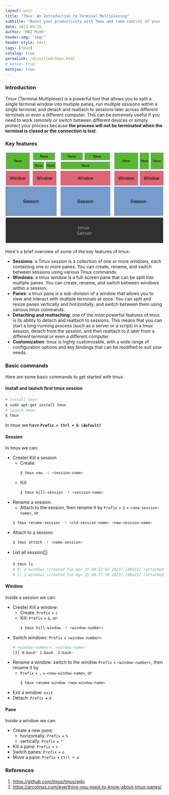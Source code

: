 ```yaml
---
layout: post
title: "Tmux: An Introduction to Terminal Multiplexing"
subtitle: "Boost your productivity with Tmux and take control of your terminal workflow"
date: 2023-04-25
author: "MAI Minh"
header-img: "img/"
header-style: text
tags: [tmux]
catalog: true
permalink: /distilled/tmux.html
# katex: true
mathjax: true
---
```


### Introduction

Tmux (Terminal Multiplexer) is a powerful tool that allows you to split a single terminal window into multiple panes, run multiple sessions within a single terminal, and detach and reattach to sessions later across different terminals or even a different computer. This can be extremely useful if you need to work remotely or switch between different devices or simply protect your process because **the process will not be terminated when the terminal is closed or the connection is lost**.

### Key features
![](../img/tmux.png)

Here's a brief overview of some of the key features of tmux:
- **Sessions**: a Tmux session is a collection of one or more windows, each containing one or more panes. You can create, rename, and switch between sessions using various Tmux commands.
- **Windows**: a tmux window is a full-screen pane that can be split into multiple panes. You can create, rename, and switch between windows within a session.
- **Panes**: a tmux pane is a sub-division of a window that allows you to view and interact with multiple terminals at once. You can split and resize panes vertically and horizontally, and switch between them using various tmux commands.
- **Detaching and reattaching**: one of the most powerful features of tmux is its ability to detach and reattach to sessions. This means that you can start a long-running process (such as a server or a script) in a tmux session, detach from the session, and then reattach to it later from a different terminal or even a different computer.
- **Customization**: tmux is highly customizable, with a wide range of configuration options and key bindings that can be modified to suit your needs.

### Basic commands

Here are some basic commands to get started with tmux.
#### Install and launch first tmux session
```bash
# install tmux:
$ sudo apt-get install tmux
# launch tmux:
$ tmux
```

In tmux we have **`Prefix = Ctrl + b (default)`**

#### Session

In tmux we can:
- Create/ Kill a session
    - Create:
        ```bash
        $ tmux new -s <session-name>
        ```
    - Kill
        ```bash
        $ tmux kill-session -t <session-name>
        ```
- Rename a session: 
    - Attach to the session, then rename it by `Prefix` + `$` + `<new-session-name>`, or
    ```bash
    $ tmux rename-session -t <old-session-name> <new-session-name>
    ```
- Attach to a session: 
    ```bash
    $ tmux attach -t <name-session>
    ```
- List all session:window: 
    ```bash
    $ tmux ls
    # 0: 2 windows (created Tue Apr 25 08:52:02 2023) [80x23] (attached)
    # 1: 1 windows (created Tue Apr 25 08:57:50 2023) [80x23] (attached)
    ```


#### Window

Inside a session we can:
- Create/ Kill a window: 
    - Create: `Prefix` + `c`
    - Kill: `Prefix` + `&`, or:
        ```bash
        $ tmux kill-window -t <window-number>
        ```
- Switch windows: `Prefix` + `<window-number>`
    ```bash
    # <window-number>: <window-name>
    [2] 0:bash* 1:bash  2:bash-
    ```
- Rename a window: switch to the window `Prefix` + `<window-number>`, then rename it by 
    - `Prefix` + `,` + `<new-window-name>`, or
        ```bash
        $ tmux rename-window <new-window-name>
        ```
- Exit a window: `exit`
- Detach: `Prefix` + `d`

#### Pane

Inside a window we can:
- Create a new pane:
    - horizontally: `Prefix` + `%`
    - vertically: `Prefix` + `"`
- Kill a pane: `Prefix` + `x`
- Switch panes: `Prefix` + `o`
- Move a pane: `Prefix` + `Ctrl + o`

### References 

1. <https://github.com/tmux/tmux/wiki>
2. <https://arcolinux.com/everthing-you-need-to-know-about-tmux-panes/>

